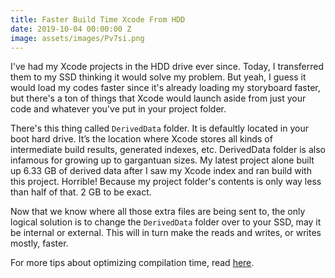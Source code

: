 ```yaml
---
title: Faster Build Time Xcode From HDD
date: 2019-10-04 00:00:00 Z
image: assets/images/Pv7si.png
---
```


I've had my Xcode projects in the HDD drive ever since. Today, I transferred them to my SSD thinking it would solve my problem. But yeah, I guess it would load my codes faster since it's already loading my storyboard faster, but there's a ton of things that Xcode would launch aside from just your code and whatever you've put in your project folder. 

There's this thing called `DerivedData` folder. It is defaultly located in your boot hard drive. It’s the location where Xcode stores all kinds of intermediate build results, generated indexes, etc. DerivedData folder is also infamous for growing up to gargantuan sizes. My latest project alone built up 6.33 GB of derived data after I saw my Xcode index and ran build with this project. Horrible! Because my project folder's contents is only way less than half of that. 2 GB to be exact.

Now that we know where all those extra files are being sent to, the only logical solution is to change the `DerivedData` folder over to your SSD, may it be internal or external. This will in turn make the reads and writes, or writes mostly, faster.

For more tips about optimizing compilation time, read [here][opt].

[opt]: https://codeburst.io/optimizing-compilation-time-for-swift-code-e692376085a6
